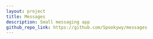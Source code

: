 ```yaml
---
layout: project
title: Messages
description: Small messaging app
github_repo_link: https://github.com/Spookywy/messages
---
```

